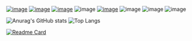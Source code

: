 [![image](https://img.shields.io/badge/Discord-7289DA?style=for-the-badge&logo=discord&logoColor=white)](https://discord.gg/M4MxWjJU4X)
</a>
[![image](https://img.shields.io/badge/Twitter-1DA1F2?style=for-the-badge&logo=twitter&logoColor=white)](https://twitter.com/caidenspams)
</a>
[![image](https://img.shields.io/badge/Reddit-FF4500?style=for-the-badge&logo=reddit&logoColor=white)](https://www.reddit.com/user/HEMMO0710)
</a>
![image](https://img.shields.io/badge/Windows-0078D6?style=for-the-badge&logo=windows&logoColor=white)
</a>
[![image](https://img.shields.io/badge/Twitch-9146FF?style=for-the-badge&logo=twitch&logoColor=white)](https://www.twitch.tv/hemmo0710)
</a>
![image](https://img.shields.io/badge/Node.js-43853D?style=for-the-badge&logo=node.js&logoColor=white)
</a>
![image](https://img.shields.io/badge/Xbox-107C10?style=for-the-badge&logo=xbox&logoColor=white)
</a>
![image](https://img.shields.io/badge/Spotify-1ED760?&style=for-the-badge&logo=spotify&logoColor=white)
</a>



![Anurag's GitHub stats](https://github-readme-stats.vercel.app/api?username=caidenspams&theme=radical&show_icons=true)
</a>
![Top Langs](https://github-readme-stats.vercel.app/api/top-langs/?username=caidenspams&theme=radical&layout=compact)
</a>

[![Readme Card](https://github-readme-stats.vercel.app/api/pin/?username=caidenspams&theme=radical&repo=Amethyst-Bot)](https://github.com/caidenspams/Amethyst-Bot)
